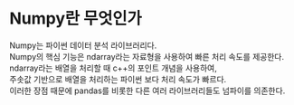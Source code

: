 Numpy란 무엇인가
==
Numpy는 파이썬 데이터 분석 라이브러리다.  
Numpy의 핵심 기능은 ndarray라는 자료형을 사용하여 빠른 처리 속도를 제공한다.  
ndarray라는 배열을 처리할 때 c++의 포인트 개념을 사용하여,  
주솟값 기반으로 배열을 처리하는 파이썬 보다 처리 속도가 빠르다.  
이러한 장점 때문에 pandas를 비롯한 다른 여러 라이브러리들도 넘파이를 의존한다.

